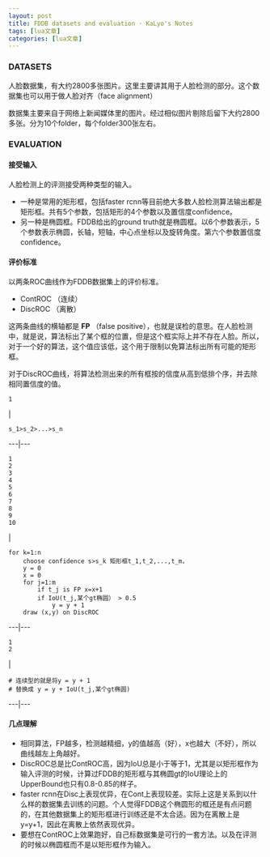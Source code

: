 ```yaml
---
layout: post
title: FDDB datasets and evaluation · KaLyo's Notes 
tags: [lua文章]
categories: [lua文章]
---
```

### DATASETS

人脸数据集，有大约2800多张图片。这里主要讲其用于人脸检测的部分。这个数据集也可以用于做人脸对齐（face alignment）

数据集主要来自于网络上新闻媒体里的图片。经过相似图片剔除后留下大约2800多张。分为10个folder，每个folder300张左右。

### EVALUATION

#### 接受输入

人脸检测上的评测接受两种类型的输入。

  * 一种是常用的矩形框，包括faster rcnn等目前绝大多数人脸检测算法输出都是矩形框。共有5个参数，包括矩形的4个参数以及置信度confidence。
  * 另一种是椭圆框。FDDB给出的ground truth就是椭圆框。以6个参数表示，5个参数表示椭圆，长轴，短轴，中心点坐标以及旋转角度。第六个参数置信度confidence。

#### 评价标准

以两条ROC曲线作为FDDB数据集上的评价标准。

  * ContROC （连续）
  * DiscROC （离散）

这两条曲线的横轴都是 **FP** （false
positive），也就是误检的意思。在人脸检测中，就是说，算法标出了某个框的位置，但是这个框实际上并不存在人脸。所以，对于一个好的算法，这个值应该低，这个用于限制以免算法标出所有可能的矩形框。

对于DiscROC曲线，将算法检测出来的所有框按的信度从高到低排个序，并去除相同置信度的值。  

    
    
    1  
    

|

    
    
    s_1>s_2>...>s_n  
      
  
---|---  
      
    
    1  
    2  
    3  
    4  
    5  
    6  
    7  
    8  
    9  
    10  
    

|

    
    
      
    for k=1:n   
        choose confidence s>s_k 矩形框t_1,t_2,...,t_m，  
        y = 0  
        x = 0  
        for j=1:m  
            if t_j is FP x=x+1  
            if IoU(t_j,某个gt椭圆） > 0.5  
                y = y + 1  
        draw (x,y) on DiscROC  
      
  
---|---  
      
    
    1  
    2  
    

|

    
    
    # 连续型的就是将y = y + 1  
    # 替换成 y = y + IoU(t_j,某个gt椭圆)  
      
  
---|---  
  
#### 几点理解

  * 相同算法，FP越多，检测越精细，y的值越高（好），x也越大（不好），所以曲线越左上角越好。
  * DiscROC总是比ContROC高，因为IoU总是小于等于1，尤其是以矩形框作为输入评测的时候，计算过FDDB的矩形框与其椭圆gt的IoU理论上的UpperBound也只有0.8-0.85的样子。
  * faster rcnn在Disc上表现优异，在Cont上表现较差。实际上这是关系到以什么样的数据集去训练的问题。个人觉得FDDB这个椭圆形的框还是有点问题的，在其他数据集上的矩形框进行训练还是不太合适。因为在离散上是y=y+1，因此在离散上依然表现优异。
  * 要想在ContROC上效果跑好，自己标数据集是可行的一套方法。以及在评测的时候以椭圆框而不是以矩形框作为输入。